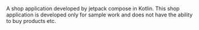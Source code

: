 A shop application developed by jetpack compose in Kotlin. This shop application is developed only for sample work and does not have the ability to buy products etc.

